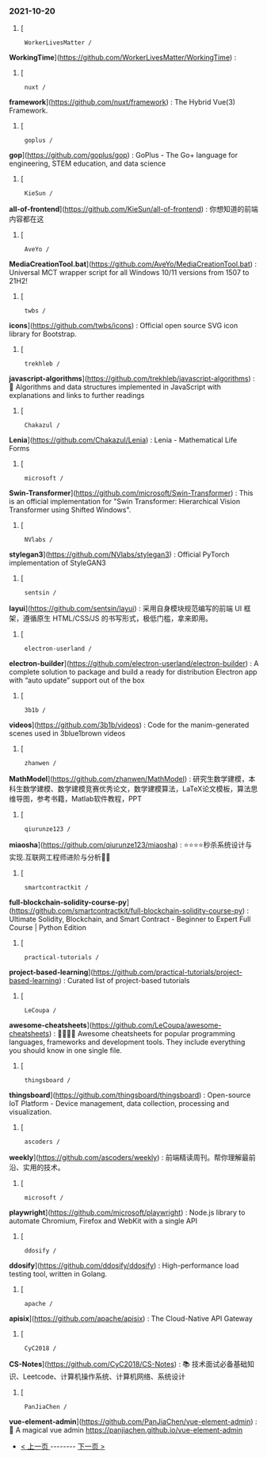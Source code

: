 ### 2021-10-20 
1. [
    

        WorkerLivesMatter /
**WorkingTime**](https://github.com/WorkerLivesMatter/WorkingTime) : 
1. [
    

        nuxt /
**framework**](https://github.com/nuxt/framework) : The Hybrid Vue(3) Framework.
1. [
    

        goplus /
**gop**](https://github.com/goplus/gop) : GoPlus - The Go+ language for engineering, STEM education, and data science
1. [
    

        KieSun /
**all-of-frontend**](https://github.com/KieSun/all-of-frontend) : 你想知道的前端内容都在这
1. [
    

        AveYo /
**MediaCreationTool.bat**](https://github.com/AveYo/MediaCreationTool.bat) : Universal MCT wrapper script for all Windows 10/11 versions from 1507 to 21H2!
1. [
    

        twbs /
**icons**](https://github.com/twbs/icons) : Official open source SVG icon library for Bootstrap.
1. [
    

        trekhleb /
**javascript-algorithms**](https://github.com/trekhleb/javascript-algorithms) : 📝 Algorithms and data structures implemented in JavaScript with explanations and links to further readings
1. [
    

        Chakazul /
**Lenia**](https://github.com/Chakazul/Lenia) : Lenia - Mathematical Life Forms
1. [
    

        microsoft /
**Swin-Transformer**](https://github.com/microsoft/Swin-Transformer) : This is an official implementation for "Swin Transformer: Hierarchical Vision Transformer using Shifted Windows".
1. [
    

        NVlabs /
**stylegan3**](https://github.com/NVlabs/stylegan3) : Official PyTorch implementation of StyleGAN3
1. [
    

        sentsin /
**layui**](https://github.com/sentsin/layui) : 采用自身模块规范编写的前端 UI 框架，遵循原生 HTML/CSS/JS 的书写形式，极低门槛，拿来即用。
1. [
    

        electron-userland /
**electron-builder**](https://github.com/electron-userland/electron-builder) : A complete solution to package and build a ready for distribution Electron app with “auto update” support out of the box
1. [
    

        3b1b /
**videos**](https://github.com/3b1b/videos) : Code for the manim-generated scenes used in 3blue1brown videos
1. [
    

        zhanwen /
**MathModel**](https://github.com/zhanwen/MathModel) : 研究生数学建模，本科生数学建模、数学建模竞赛优秀论文，数学建模算法，LaTeX论文模板，算法思维导图，参考书籍，Matlab软件教程，PPT
1. [
    

        qiurunze123 /
**miaosha**](https://github.com/qiurunze123/miaosha) : ⭐⭐⭐⭐秒杀系统设计与实现.互联网工程师进阶与分析🙋🐓
1. [
    

        smartcontractkit /
**full-blockchain-solidity-course-py**](https://github.com/smartcontractkit/full-blockchain-solidity-course-py) : Ultimate Solidity, Blockchain, and Smart Contract - Beginner to Expert Full Course | Python Edition
1. [
    

        practical-tutorials /
**project-based-learning**](https://github.com/practical-tutorials/project-based-learning) : Curated list of project-based tutorials
1. [
    

        LeCoupa /
**awesome-cheatsheets**](https://github.com/LeCoupa/awesome-cheatsheets) : 👩‍💻👨‍💻 Awesome cheatsheets for popular programming languages, frameworks and development tools. They include everything you should know in one single file.
1. [
    

        thingsboard /
**thingsboard**](https://github.com/thingsboard/thingsboard) : Open-source IoT Platform - Device management, data collection, processing and visualization.
1. [
    

        ascoders /
**weekly**](https://github.com/ascoders/weekly) : 前端精读周刊。帮你理解最前沿、实用的技术。
1. [
    

        microsoft /
**playwright**](https://github.com/microsoft/playwright) : Node.js library to automate Chromium, Firefox and WebKit with a single API
1. [
    

        ddosify /
**ddosify**](https://github.com/ddosify/ddosify) : High-performance load testing tool, written in Golang.
1. [
    

        apache /
**apisix**](https://github.com/apache/apisix) : The Cloud-Native API Gateway
1. [
    

        CyC2018 /
**CS-Notes**](https://github.com/CyC2018/CS-Notes) : 📚 技术面试必备基础知识、Leetcode、计算机操作系统、计算机网络、系统设计
1. [
    

        PanJiaChen /
**vue-element-admin**](https://github.com/PanJiaChen/vue-element-admin) : 🎉 A magical vue admin https://panjiachen.github.io/vue-element-admin 

- [ < 上一页 ](https://github.com/able8/github-trending-daily-record/blob/master/2021-10-19.md) -------- [ 下一页 > ](https://github.com/able8/github-trending-daily-record/blob/master/2021-10-21.md)